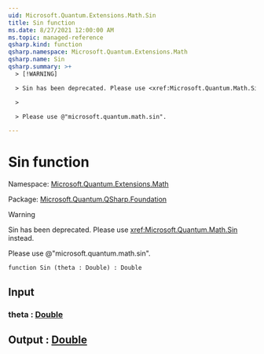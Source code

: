 ```yaml
---
uid: Microsoft.Quantum.Extensions.Math.Sin
title: Sin function
ms.date: 8/27/2021 12:00:00 AM
ms.topic: managed-reference
qsharp.kind: function
qsharp.namespace: Microsoft.Quantum.Extensions.Math
qsharp.name: Sin
qsharp.summary: >+
  > [!WARNING]

  > Sin has been deprecated. Please use <xref:Microsoft.Quantum.Math.Sin> instead.

  >

  > Please use @"microsoft.quantum.math.sin".

---
```


# Sin function

Namespace: [Microsoft.Quantum.Extensions.Math](xref:Microsoft.Quantum.Extensions.Math)

Package: [Microsoft.Quantum.QSharp.Foundation](https://nuget.org/packages/Microsoft.Quantum.QSharp.Foundation)


> [!WARNING]
> Sin has been deprecated. Please use <xref:Microsoft.Quantum.Math.Sin> instead.
>
> Please use @"microsoft.quantum.math.sin".



```qsharp
function Sin (theta : Double) : Double
```


## Input

### theta : [Double](xref:microsoft.quantum.qsharp.valueliterals#double-literals)





## Output : [Double](xref:microsoft.quantum.qsharp.valueliterals#double-literals)

